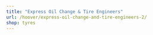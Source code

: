 ```yaml
---
title: "Express Oil Change & Tire Engineers"
url: /hoover/express-oil-change-and-tire-engineers-2/
shop: tyres
---
```

